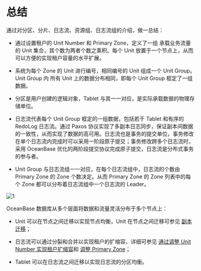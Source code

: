 # 总结

通过对分区、分片、日志流、资源组、日志流组的介绍，做一总结：

* 通过设置租户的 Unit Number 和 Primary Zone，定义了一组 承载业务流量的 Unit 集合，其个数为两者个数之乘积。每个 Unit 放置于一个节点上，从而可以方便的实现租户容量的水平扩展。
  
* 系统为每个 Zone 的 Unit 进行编号，相同编号的 Unit 组成一个 Unit Group。Unit Group 内 所有 Unit 上的数据分布相同，即每个 Unit Group 框定了一组数据。
  
* 分区是用户创建的逻辑对象，Tablet 与其一一对应，是实际承载数据的物理存储单位。
  
* 日志流代表每个 Unit Group 框定的一组数据，包括若干 Tablet 和有序的 RedoLog 日志流。通过 Paxos 协议实现了多副本日志同步，保证副本间数据的一致性，从而实现了数据的高可用。日志流也是事务的提交单位，事务修改在单个日志流内完成时可以采用一阶段原子提交；事务修改跨多个日志流时，采用 OceanBase 优化的两阶段提交协议完成原子提交，日志流是分布式事务的参与者。
  
* Unit Group 与日志流组一一对应，在每个日志流组中，日志流的个数由 Primary Zone 的 Zone 个数决定。从而 Primary Zone 的 Zone 列表中的每个 Zone 都可以分布着日志流组中一个日志流的 Leader。

![1](https://obbusiness-private.oss-cn-shanghai.aliyuncs.com/doc/img/observer-enterprise/V4.0.0/easy-of-use/manage/replica-management/replica-fine-granularity/replica-fine-grained-concept.png)

OceanBase 数据库从多个层面将数据和流量灵活分布于多个节点上：

* Unit 可以在节点之间迁移以实现节点均衡，Unit 在节点之间迁移可参见 [副本迁移](../2.replica-distribution/2.common-operations/7.replica-migration.md)；

* 日志流可以通过分裂和合并以实现租户的扩缩容，详细可参见 [通过调整 Unit Number 实现租户扩缩容](../5.tenant-expansion-and-contraction/3.adjust-unit-number.md)和 [调整 Primary Zone](../5.tenant-expansion-and-contraction/4.adjust-primary-zone.md)；

* Tablet 可以在日志流之间迁移以实现日志流的分区均衡。
